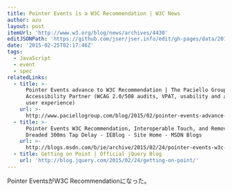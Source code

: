 ```yaml
---
title: Pointer Events is a W3C Recommendation | W3C News
author: azu
layout: post
itemUrl: 'http://www.w3.org/blog/news/archives/4430'
editJSONPath: 'https://github.com/jser/jser.info/edit/gh-pages/data/2015/02/index.json'
date: '2015-02-25T02:17:46Z'
tags:
  - JavaScript
  - event
  - spec
relatedLinks:
  - title: >-
      Pointer Events advance to W3C Recommendation | The Paciello Group – Your
      Accessibility Partner (WCAG 2.0/508 audits, VPAT, usability and accessible
      user experience)
    url: >-
      http://www.paciellogroup.com/blog/2015/02/pointer-events-advance-to-w3c-recommendation/
  - title: >-
      Pointer Events W3C Recommendation, Interoperable Touch, and Removing the
      Dreaded 300ms Tap Delay - IEBlog - Site Home - MSDN Blogs
    url: >-
      http://blogs.msdn.com/b/ie/archive/2015/02/24/pointer-events-w3c-recommendation-interoperable-touch-and-removing-the-dreaded-300ms-tap-delay.aspx
  - title: Getting on Point | Official jQuery Blog
    url: 'http://blog.jquery.com/2015/02/24/getting-on-point/'
---
```

Pointer EventsがW3C Recommendationになった。

